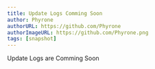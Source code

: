 ```yaml
---
title: Update Logs Comming Soon
author: Phyrone
authorURL: https://github.com/Phyrone
authorImageURL: https://github.com/Phyrone.png
tags: [snapshot]
---
```


Update Logs are Comming Soon
<!-- truncate -->
